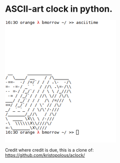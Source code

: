 # ASCII-art clock in python.

![screenshot](ss.png "Screenshot")

Credit where credit is due, this is a clone of:
https://github.com/kristopolous/aclock/
